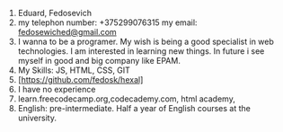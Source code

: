1. Eduard, Fedosevich
2. my telephon number: +375299076315
   my email: fedosewiched@gmail.com
3. I wanna to be a programer. My wish is being a good specialist in web technologies. I am interested in learning new things. In future i see myself in good and big company like EPAM.
4. My Skills: JS, HTML, CSS, GIT
5. [https://github.com/fedosk/hexal]
6. I have no experience
7. learn.freecodecamp.org,codecademy.com, html academy,
8. English: pre-intermediate. Half a year of English courses at the university.
